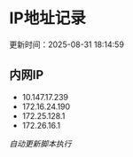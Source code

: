 # IP地址记录

更新时间：2025-08-31 18:14:59
## 内网IP
- 10.147.17.239
- 172.16.24.190
- 172.25.128.1
- 172.26.16.1

*自动更新脚本执行*          